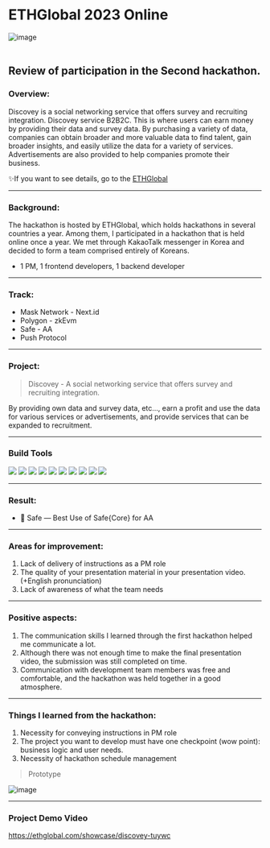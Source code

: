 # ETHGlobal 2023 Online

![image](https://github.com/Joseph-hackathon/hackathon/assets/144579614/61717b6a-2f0b-4bd0-b39b-ef528c9077e1)
<br></br>
## Review of participation in the Second hackathon.

### Overview:
Discovey is a social networking service that offers survey and recruiting integration.
Discovey service B2B2C. This is where users can earn money by providing their data and survey data. By purchasing a variety of data, companies can obtain broader and more valuable data to find talent, gain broader insights, and easily utilize the data for a variety of services. Advertisements are also provided to help companies promote their business.

✨If you want to see details, go to the [ETHGlobal](https://ethglobal.com/showcase/discovey-tuywc)

---
### Background:
The hackathon is hosted by ETHGlobal, which holds hackathons in several countries a year.
Among them, I participated in a hackathon that is held online once a year.
We met through KakaoTalk messenger in Korea and decided to form a team comprised entirely of Koreans.
- 1 PM, 1 frontend developers, 1 backend developer

---
### Track:
- Mask Network - Next.id
- Polygon - zkEvm
- Safe - AA
- Push Protocol

---
### Project:
> Discovey - A social networking service that offers survey and recruiting integration.

By providing own data and survey data, etc..., earn a profit and use the data for various services or advertisements, and provide services that can be expanded to recruitment.

---
### Build Tools
<img src="https://img.shields.io/badge/Shell-FFD500?style=flat&logo=shell&logoColor=white"/> <img src="https://img.shields.io/badge/JavaScript-F7DF1E?style=flat&logo=javascript&logoColor=white"/> <img src="https://img.shields.io/badge/Next.js-ffffff?style=flat&logo=nextdotjs&logoColor=black"/> <img src="https://img.shields.io/badge/Solidity-363636?style=flat&logo=solidity&logoColor=white"/> <img src="https://img.shields.io/badge/Alchemy-0C0C0E?style=flat&logo=alchemy&logoColor=white"/> <img src="https://img.shields.io/badge/Polygon-7B3FE4?style=flat&logo=polygon&logoColor=white"/> <img src="https://img.shields.io/badge/Remix-ffffff?style=flat&logo=remix&logoColor=black"/> <img src="https://img.shields.io/badge/web3.js-F16822?style=flat&logo=web3dotjs&logoColor=black"/> <img src="https://img.shields.io/badge/Mysql-4479A1?style=flat&logo=mysql&logoColor=white"/> <img src="https://img.shields.io/badge/Express-ffffff?style=flat&logo=express&logoColor=black"/>

---
### Result:
- 🥉 Safe — Best Use of Safe{Core} for AA

---
### Areas for improvement:
1) Lack of delivery of instructions as a PM role
2) The quality of your presentation material in your presentation video. (+English pronunciation)
3) Lack of awareness of what the team needs

---
### Positive aspects:
1) The communication skills I learned through the first hackathon helped me communicate a lot.
2) Although there was not enough time to make the final presentation video, the submission was still completed on time.
3) Communication with development team members was free and comfortable, and the hackathon was held together in a good atmosphere.

---
### Things I learned from the hackathon:
1) Necessity for conveying instructions in PM role
2) The project you want to develop must have one checkpoint (wow point): business logic and user needs.
3) Necessity of hackathon schedule management

> Prototype

![image](https://github.com/Joseph-hackathon/hackathon/assets/144579614/32c379d5-54ca-4f28-accd-4e5a93ce524f)

---
### Project Demo Video
https://ethglobal.com/showcase/discovey-tuywc
